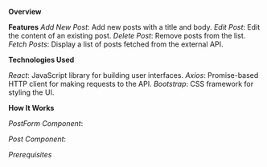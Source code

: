 **Overview**
<!-- This is a simple Post Management application built with React that allows users to create, edit, delete, and view posts. The posts are fetched from an external mock API (JSONPlaceholder) and the application allows CRUD operations with a user-friendly interface. -->

**Features**
*Add New Post*: Add new posts with a title and body.
*Edit Post*: Edit the content of an existing post.
*Delete Post*: Remove posts from the list.
*Fetch Posts*: Display a list of posts fetched from the external API.


**Technologies Used**

*React*: JavaScript library for building user interfaces.
*Axios*: Promise-based HTTP client for making requests to the API.
*Bootstrap*: CSS framework for styling the UI.

**How It Works**

*PostForm Component*:
<!-- Allows users to input a title and body to create a new post. -->
<!-- The ID for new posts is calculated based on the highest existing post ID from the fetched data. -->

*Post Component*:
<!-- Displays the list of posts. -->
<!-- Provides functionality to edit and delete posts. When you delete a post, it’s removed from the UI. -->
<!-- Edits are shown in a modal and saved back to the mock API. -->
<!-- Running the Project Locally -->

*Prerequisites*
<!-- Node.js: Make sure you have Node.js installed. -->
<!-- npm or yarn: Node package managers for handling dependencies. -->